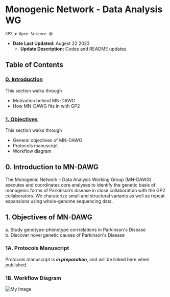 # Monogenic Network - Data Analysis WG

`GP2 ❤️ Open Science 😍`

 - **Date Last Updated:** Augest 22 2023
    - **Update Description:** Codes and README updates

## Table of Contents
### [0. Introduction](#0)
This section walks through
- Motivation behind MN-DAWG
- How MN-DAWG fits in with GP2

### [1. Objectives](#1)
This section walks through 
- General objectives of MN-DAWG 
- Protocols manuscript 
- Workflow diagram 


<a id="0"></a>
## 0. Introduction to MN-DAWG
The Monogenic Network - Data Analysis Working Group (MN-DAWG) executes and coordinates core analyses to identify the genetic basis of monogenic forms of Parkinson’s disease in close collaboration with the GP2 collaborators. We charaterize small and structural variants as well as repeat expansions using whole-genome sequencing data.

<a id="1"></a>
## 1. Objectives of MN-DAWG
a. Study genotype-phenotype corrrelations in Parkinson's Disease\
b. Discover novel genetic causes of Parkinson's Disease

### 1A. Protocols Manuscript 
Protocols manuscript is ***in preparation***, and will be linked here when published.

### 1B. Workflow Diagram 
![My Image](https://github.com/zihhuafang/GP2-WorkingGroups/blob/main/MN-DAWG-Monogenic-Data-Analysis/image/GP2%20workflow.png)


